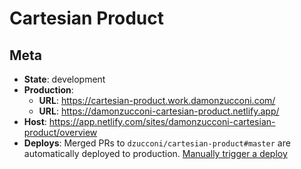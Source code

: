# Cartesian Product

## Meta

- **State**: development
- **Production**:
  - **URL**: https://cartesian-product.work.damonzucconi.com/
  - **URL**: https://damonzucconi-cartesian-product.netlify.app/
- **Host**: https://app.netlify.com/sites/damonzucconi-cartesian-product/overview
- **Deploys**: Merged PRs to `dzucconi/cartesian-product#master` are automatically deployed to production. [Manually trigger a deploy](https://app.netlify.com/sites/damonzucconi-cartesian-product/deploys)
